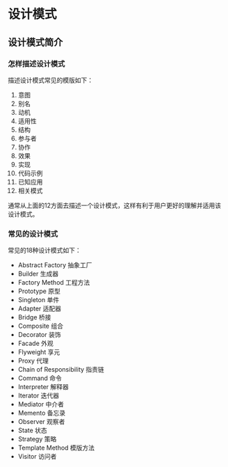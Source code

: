 #  设计模式

## 设计模式简介

### 怎样描述设计模式

描述设计模式常见的模版如下：  

1. 意图
2. 别名
3. 动机
4. 适用性
5. 结构
6. 参与者
7. 协作
8. 效果
9. 实现
10. 代码示例
11. 已知应用
12. 相关模式

通常从上面的12方面去描述一个设计模式，这样有利于用户更好的理解并适用该设计模式。

### 常见的设计模式

常见的18种设计模式如下：  

- Abstract Factory 抽象工厂
- Builder 生成器
- Factory Method 工程方法
- Prototype 原型
- Singleton 单件
- Adapter 适配器
- Bridge 桥接
- Composite 组合
- Decorator 装饰
- Facade 外观
- Flyweight 享元
- Proxy 代理
- Chain of Responsibility 指责链
- Command 命令
- Interpreter 解释器
- Iterator 迭代器
- Mediator 中介者
- Memento 备忘录
- Observer 观察者
- State 状态
- Strategy 策略
- Template Method 模版方法
- Visitor 访问者





